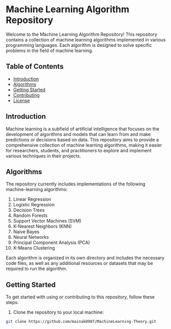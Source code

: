 # Machine Learning Algorithm Repository

Welcome to the Machine Learning Algorithm Repository! This repository contains a collection of machine learning algorithms implemented in various programming languages. Each algorithm is designed to solve specific problems in the field of machine learning.

## Table of Contents

- [Introduction](#introduction)
- [Algorithms](#algorithms)
- [Getting Started](#getting-started)
- [Contributing](#contributing)
- [License](#license)

## Introduction

Machine learning is a subfield of artificial intelligence that focuses on the development of algorithms and models that can learn from and make predictions or decisions based on data. This repository aims to provide a comprehensive collection of machine learning algorithms, making it easier for researchers, students, and practitioners to explore and implement various techniques in their projects.

## Algorithms

The repository currently includes implementations of the following machine-learning algorithms:

1. Linear Regression
2. Logistic Regression
3. Decision Trees
4. Random Forests
5. Support Vector Machines (SVM)
6. K-Nearest Neighbors (KNN)
7. Naive Bayes
8. Neural Networks
9. Principal Component Analysis (PCA)
10. K-Means Clustering

Each algorithm is organized in its own directory and includes the necessary code files, as well as any additional resources or datasets that may be required to run the algorithm.

## Getting Started

To get started with using or contributing to this repository, follow these steps:

1. Clone the repository to your local machine:

```bash
git clone https://github.com/mainak0907/MachineLearning-Theory.git
